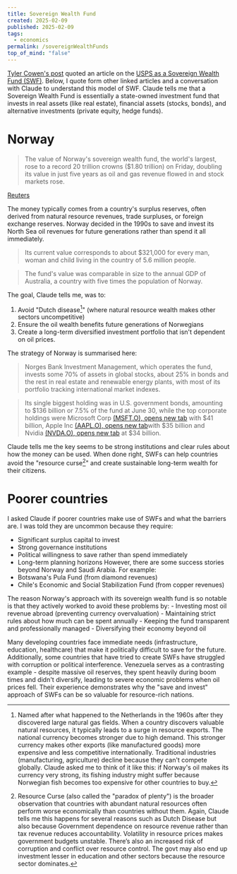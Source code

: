 ```yaml
---
title: Sovereign Wealth Fund
created: 2025-02-09
published: 2025-02-09
tags:
  - economics
permalink: /sovereignWealthFunds
top_of_mind: "false"
---
```

[Tyler Cowen's post](https://marginalrevolution.com/marginalrevolution/2025/02/usps-as-a-failed-sovereign-wealth-fund.html) quoted an article on the [USPS as a Sovereign Wealth Fund (SWF)](https://gopostal.substack.com/p/usps-is-a-failed-sovereign-wealth). Below, I quote form other linked articles and a conversation with Claude to understand this model of SWF. Claude tells me that a Sovereign Wealth Fund is essentially a state-owned investment fund that invests in real assets (like real estate), financial assets (stocks, bonds), and alternative investments (private equity, hedge funds).
# Norway
> The value of Norway's sovereign wealth fund, the world's largest, rose to a record 20 trillion crowns ($1.80 trillion) on Friday, doubling its value in just five years as oil and gas revenue flowed in and stock markets rose.
>
  [Reuters](https://www.reuters.com/business/finance/norway-wealth-fund-hits-record-20-trillion-crowns-2024-12-06/)

The money typically comes from a country's surplus reserves, often derived from natural resource revenues, trade surpluses, or foreign exchange reserves. Norway decided in the 1990s to save and invest its North Sea oil revenues for future generations rather than spend it all immediately.
>  Its current value corresponds to about $321,000 for every man, woman and child living in the country of 5.6 million people.

> The fund's value was comparable in size to the annual GDP of Australia, a country with five times the population of Norway.

The goal, Claude tells me, was to:
1. Avoid "Dutch disease[^1]" (where natural resource wealth makes other sectors uncompetitive)
2. Ensure the oil wealth benefits future generations of Norwegians
3. Create a long-term diversified investment portfolio that isn't dependent on oil prices.



The strategy of Norway is summarised here:
>  Norges Bank Investment Management, which operates the fund, invests some 70% of assets in global stocks, about 25% in bonds and the rest in real estate and renewable energy plants, with most of its portfolio tracking international market indexes.

> Its single biggest holding was in U.S. government bonds, amounting to $136 billion or 7.5% of the fund at June 30, while the top corporate holdings were Microsoft Corp [(MSFT.O), opens new tab](https://www.reuters.com/markets/companies/MSFT.O) with $41 billion, Apple Inc [(AAPL.O), opens new tab](https://www.reuters.com/markets/companies/AAPL.O)with $35 billion and Nvidia [(NVDA.O), opens new tab](https://www.reuters.com/markets/companies/NVDA.O) at $34 billion.

Claude tells me the key seems to be strong institutions and clear rules about how the money can be used. When done right, SWFs can help countries avoid the "resource curse[^2]" and create sustainable long-term wealth for their citizens.​​​​​​​​​​​​​​​​

# Poorer countries
I asked Claude if poorer countries make use of SWFs and what the barriers are. I was told they are uncommon because they require:
- Significant surplus capital to invest
- Strong governance institutions
- Political willingness to save rather than spend immediately
- Long-term planning horizons
However, there are some success stories beyond Norway and Saudi Arabia. For example:
- Botswana's Pula Fund (from diamond revenues)
- Chile's Economic and Social Stabilization Fund (from copper revenues)

The reason Norway's approach with its sovereign wealth fund is so notable is that they actively worked to avoid these problems by:
	- Investing most oil revenue abroad (preventing currency overvaluation)
	- Maintaining strict rules about how much can be spent annually
	- Keeping the fund transparent and professionally managed
	- Diversifying their economy beyond oil

Many developing countries face immediate needs (infrastructure, education, healthcare) that make it politically difficult to save for the future. Additionally, some countries that have tried to create SWFs have struggled with corruption or political interference. Venezuela serves as a contrasting example - despite massive oil reserves, they spent heavily during boom times and didn't diversify, leading to severe economic problems when oil prices fell. Their experience demonstrates why the "save and invest" approach of SWFs can be so valuable for resource-rich nations.​​​​​​​​​​​​​​​​




[^1]: Named after what happened to the Netherlands in the 1960s after they discovered large natural gas fields. When a country discovers valuable natural resources, it typically leads to a surge in resource exports. The national currency becomes stronger due to high demand. This stronger currency makes other exports (like manufactured goods) more expensive and less competitive internationally. Traditional industries (manufacturing, agriculture) decline because they can't compete globally. Claude asked me to think of it like this: if Norway's oil makes its currency very strong, its fishing industry might suffer because Norwegian fish becomes too expensive for other countries to buy.

[^2]: Resource Curse (also called the "paradox of plenty") is the broader observation that countries with abundant natural resources often perform worse economically than countries without them. Again, Claude tells me this happens for several reasons such as Dutch Disease but also because Government dependence on resource revenue rather than tax revenue reduces accountability. Volatility in resource prices makes government budgets unstable. There’s also an increased risk of corruption and conflict over resource control. The govt may also end up  investment lesser in education and other sectors because the resource sector dominates.